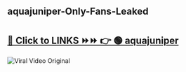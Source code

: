 
 ## aquajuniper-Only-Fans-Leaked

# <h2><a href="https://clipsfans.com/aquajuniper&ref=git">🔗 Click to LINKS ⏩⏩ 👉 🟢 aquajuniper </a></h2>

<a href="https://clipsfans.com/aquajuniper&ref=git" rel="nofollow" data-target="animated-image.originalLink"><img src="https://i.ibb.co.com/xMMVF88/686577567.gif" alt="Viral Video Original" style="max-width: 100%; display: inline-block;" data-target="animated-image.originalImage"></a>
